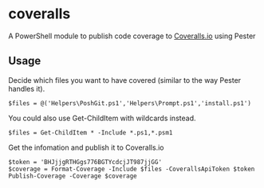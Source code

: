 # coveralls

A PowerShell module to publish code coverage to [Coveralls.io](https://coveralls.io) using Pester

## Usage

Decide which files you want to have covered (similar to the way Pester handles it).

    $files = @('Helpers\PoshGit.ps1','Helpers\Prompt.ps1','install.ps1')

You could also use Get-ChildItem with wildcards instead.

    $files = Get-ChildItem * -Include *.ps1,*.psm1

Get the infomation and publish it to Coveralls.io

    $token = 'BHJjjgRTHGgs776BGTYcdcjJT987jjGG'
    $coverage = Format-Coverage -Include $files -CoverallsApiToken $token
    Publish-Coverage -Coverage $coverage